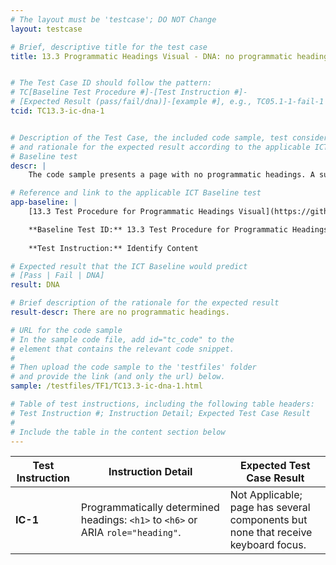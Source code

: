 ```yaml
---
# The layout must be 'testcase'; DO NOT Change
layout: testcase

# Brief, descriptive title for the test case
title: 13.3 Programmatic Headings Visual - DNA: no programmatic headings 


# The Test Case ID should follow the pattern: 
# TC[Baseline Test Procedure #]-[Test Instruction #]-
# [Expected Result (pass/fail/dna)]-[example #], e.g., TC05.1-1-fail-1
tcid: TC13.3-ic-dna-1


# Description of the Test Case, the included code sample, test considerations,
# and rationale for the expected result according to the applicable ICT
# Baseline test
descr: | 
    The code sample presents a page with no programmatic headings. A successful test should identify a DNA against Baseline Test 13.3 Programmatic Headings Visual.

# Reference and link to the applicable ICT Baseline test
app-baseline: | 
    [13.3 Test Procedure for Programmatic Headings Visual](https://github.com/Section508Coordinators/ICTTestingBaseline/blob/section508coordinators301/13Structure.md#133-test-procedure-for-programmatic-headings-visual)

    **Baseline Test ID:** 13.3 Test Procedure for Programmatic Headings Visual
    
    **Test Instruction:** Identify Content

# Expected result that the ICT Baseline would predict
# [Pass | Fail | DNA]
result: DNA

# Brief description of the rationale for the expected result
result-descr: There are no programmatic headings.

# URL for the code sample
# In the sample code file, add id="tc_code" to the 
# element that contains the relevant code snippet.
#
# Then upload the code sample to the 'testfiles' folder 
# and provide the link (and only the url) below.
sample: /testfiles/TF1/TC13.3-ic-dna-1.html

# Table of test instructions, including the following table headers: 
# Test Instruction #; Instruction Detail; Expected Test Case Result
#
# Include the table in the content section below
---
```

| Test Instruction | Instruction Detail | Expected Test Case Result |
|------------------|--------------------|---------------------------|
| **IC-1** | Programmatically determined headings: <code>&lt;h1&gt;</code> to <code>&lt;h6&gt;</code> or ARIA <code>role="heading"</code>.| Not Applicable; page has several components but none that receive keyboard focus. |
